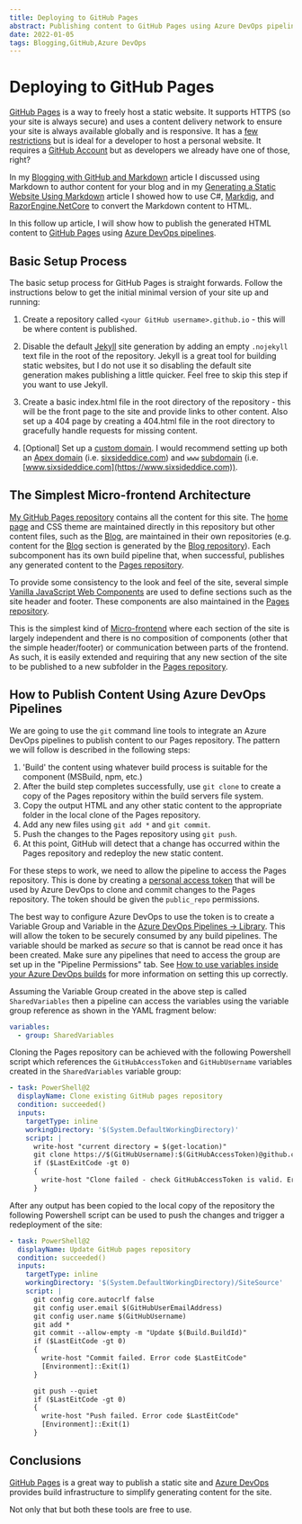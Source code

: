 ```yaml
---
title: Deploying to GitHub Pages
abstract: Publishing content to GitHub Pages using Azure DevOps pipelines
date: 2022-01-05
tags: Blogging,GitHub,Azure DevOps
---
```


# Deploying to GitHub Pages

[GitHub Pages](https://docs.github.com/en/pages) is a way to freely host a static website. It supports HTTPS (so your site is always secure) and uses a content delivery network to ensure your site is always available globally and is responsive. It has a [few restrictions](https://docs.github.com/en/pages/getting-started-with-github-pages/about-github-pages#prohibited-uses) but is ideal for a developer to host a personal website. It requires a [GitHub Account](https://github.com/signup) but as developers we already have one of those, right?

In my [Blogging with GitHub and Markdown](blogging-with-github-and-markdown.md) article I discussed using Markdown to author content for your blog and in my [Generating a Static Website Using Markdown](generating-a-static-website-using-markdown.md) article I showed how to use C#, [Markdig](https://github.com/xoofx/markdig), and [RazorEngine.NetCore](https://github.com/fouadmess/RazorEngine) to convert the Markdown content to HTML.

In this follow up article, I will show how to publish the generated HTML content to [GitHub Pages](https://docs.github.com/en/pages) using [Azure DevOps pipelines](https://azure.microsoft.com/en-us/services/devops/pipelines/?nav=min). 

## Basic Setup Process

The basic setup process for GitHub Pages is straight forwards. Follow the instructions below to get the initial minimal version of your site up and running:

1. Create a repository called ```<your GitHub username>.github.io``` - this will be where content is published.

1. Disable the default [Jekyll](https://jekyllrb.com/) site generation by adding an empty ```.nojekyll``` text file in the root of the repository. Jekyll is a great tool for building static websites, but I do not use it so disabling the default site generation makes publishing a little quicker. Feel free to skip this step if you want to use Jekyll. 

1. Create a basic index.html file in the root directory of the repository - this will be the front page to the site and provide links to other content. Also set up a 404 page by creating a 404.html file in the root directory to gracefully handle requests for missing content.

1. [Optional] Set up a [custom domain](https://docs.github.com/en/pages/configuring-a-custom-domain-for-your-github-pages-site/about-custom-domains-and-github-pages). I would recommend setting up both an [Apex domain](https://docs.github.com/en/pages/configuring-a-custom-domain-for-your-github-pages-site/managing-a-custom-domain-for-your-github-pages-site#configuring-an-apex-domain) (i.e. [sixsideddice.com](https://sixsideddice.com)) and ```www``` [subdomain](https://docs.github.com/en/pages/configuring-a-custom-domain-for-your-github-pages-site/managing-a-custom-domain-for-your-github-pages-site#configuring-a-subdomain) (i.e. [www.sixsideddice.com](https://www.sixsideddice.com)). 


## The Simplest Micro-frontend Architecture

[My GitHub Pages repository](https://github.com/LeeSanderson/leesanderson.github.io) contains all the content for this site. The [home page](/) and CSS theme are maintained directly in this repository but other content files, such as the [Blog](/Blog), are maintained in their own repositories (e.g. content for the [Blog](/Blog) section is generated by the [Blog repository](https://github.com/LeeSanderson/Blog)). Each subcomponent has its own build pipeline that, when successful, publishes any generated content to the [Pages repository](https://github.com/LeeSanderson/leesanderson.github.io).

To provide some consistency to the look and feel of the site, several simple [Vanilla JavaScript Web Components](https://developer.mozilla.org/en-US/docs/Web/Web_Components) are used to define sections such as the site header and footer. These components are also maintained in the [Pages repository](https://github.com/LeeSanderson/leesanderson.github.io).  

This is the simplest kind of [Micro-frontend](https://micro-frontends.org/) where each section of the site is largely independent and there is no composition of components (other that the simple header/footer) or communication between parts of the frontend. As such, it is easily extended and requiring that any new section of the site to be published to a new subfolder in the [Pages repository](https://github.com/LeeSanderson/leesanderson.github.io).  

## How to Publish Content Using Azure DevOps Pipelines

We are going to use the ```git``` command line tools to integrate an Azure DevOps pipelines to publish content to our Pages repository. The pattern we will follow is described in the following steps:

1. 'Build' the content using whatever build process is suitable for the component (MSBuild, npm, etc.) 
1. After the build step completes successfully, use ```git clone``` to create a copy of the Pages repository within the build servers file system.
1. Copy the output HTML and any other static content to the appropriate folder in the local clone of the Pages repository.
1. Add any new files using ```git add *``` and ```git commit```.
1. Push the changes to the Pages repository using ```git push```.
1. At this point, GitHub will detect that a change has occurred within the Pages repository and redeploy the new static content.

For these steps to work, we need to allow the pipeline to access the Pages repository. This is done by creating a [personal access token](https://github.com/settings/tokens) that will be used by Azure DevOps to clone and commit changes to the Pages repository. The token should be given the ```public_repo``` permissions.

The best way to configure Azure DevOps to use the token is to create a Variable Group and Variable in the [Azure DevOps Pipelines -> Library](https://docs.microsoft.com/en-us/azure/devops/pipelines/library). This will allow the token to be securely consumed by any build pipelines. The variable should be marked as *secure* so that is cannot be read once it has been created. Make sure any pipelines that need to access the group are set up in the "Pipeline Permissions" tab. See [How to use variables inside your Azure DevOps builds](https://damienaicheh.github.io/azure/devops/2019/09/04/how-to-use-variables-inside-your-azure-devops-builds-en.html) for more information on setting this up correctly.

Assuming the Variable Group created in the above step is called ```SharedVariables``` then a pipeline can access the variables using the variable group reference as shown in the YAML fragment below:

```yaml
variables:
  - group: SharedVariables
```

Cloning the Pages repository can be achieved with the following Powershell script which references the ```GitHubAccessToken``` and ```GitHubUsername``` variables created in the ```SharedVariables``` variable group:

```yaml
- task: PowerShell@2 
  displayName: Clone existing GitHub pages repository
  condition: succeeded()
  inputs:
    targetType: inline
    workingDirectory: '$(System.DefaultWorkingDirectory)'
    script: |
      write-host "current directory = $(get-location)"
      git clone https://$(GitHubUsername):$(GitHubAccessToken)@github.com/${GitHubUsername}/${GitHubUsername}.github.io.git --branch=main SiteSource --quiet
      if ($LastExitCode -gt 0)
      {
        write-host "Clone failed - check GitHubAccessToken is valid. Error code $LastExitCode"
      }      
```

After any output has been copied to the local copy of the repository the following Powershell script can be used to push the changes and trigger a redeployment of the site:

```yaml
- task: PowerShell@2 
  displayName: Update GitHub pages repository
  condition: succeeded()
  inputs:
    targetType: inline
    workingDirectory: '$(System.DefaultWorkingDirectory)/SiteSource'
    script: |
      git config core.autocrlf false
      git config user.email $(GitHubUserEmailAddress)
      git config user.name $(GitHubUsername)
      git add *
      git commit --allow-empty -m "Update $(Build.BuildId)"      
      if ($LastEitCode -gt 0)
      {
        write-host "Commit failed. Error code $LastEitCode"
        [Environment]::Exit(1)
      }      

      git push --quiet
      if ($LastEitCode -gt 0)
      {
        write-host "Push failed. Error code $LastEitCode"
        [Environment]::Exit(1)
      }      
```

## Conclusions

[GitHub Pages](https://docs.github.com/en/pages) is a great way to publish a static site and [Azure DevOps](https://azure.microsoft.com/en-us/services/devops/) provides build infrastructure to simplify generating content for the site.

Not only that but both these tools are free to use.